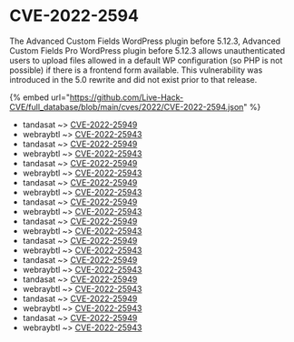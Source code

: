 # CVE-2022-2594

The Advanced Custom Fields WordPress plugin before 5.12.3, Advanced Custom Fields Pro WordPress plugin before 5.12.3 allows unauthenticated users to upload files allowed in a default WP configuration (so PHP is not possible) if there is a frontend form available. This vulnerability was introduced in the 5.0 rewrite and did not exist prior to that release.

{% embed url="https://github.com/Live-Hack-CVE/full_database/blob/main/cves/2022/CVE-2022-2594.json" %}


* tandasat ~> [CVE-2022-25949](https://www.alice-snow.ru/2022/database/cve-2022-2594/cve-2022-25949-tandasat)
* webraybtl ~> [CVE-2022-25943](https://www.alice-snow.ru/2022/database/cve-2022-2594/cve-2022-25943-webraybtl)
* tandasat ~> [CVE-2022-25949](https://www.alice-snow.ru/2022/database/cve-2022-2594/cve-2022-25949-tandasat)
* webraybtl ~> [CVE-2022-25943](https://www.alice-snow.ru/2022/database/cve-2022-2594/cve-2022-25943-webraybtl)
* tandasat ~> [CVE-2022-25949](https://www.alice-snow.ru/2022/database/cve-2022-2594/cve-2022-25949-tandasat)
* webraybtl ~> [CVE-2022-25943](https://www.alice-snow.ru/2022/database/cve-2022-2594/cve-2022-25943-webraybtl)
* tandasat ~> [CVE-2022-25949](https://www.alice-snow.ru/2022/database/cve-2022-2594/cve-2022-25949-tandasat)
* webraybtl ~> [CVE-2022-25943](https://www.alice-snow.ru/2022/database/cve-2022-2594/cve-2022-25943-webraybtl)
* tandasat ~> [CVE-2022-25949](https://www.alice-snow.ru/2022/database/cve-2022-2594/cve-2022-25949-tandasat)
* webraybtl ~> [CVE-2022-25943](https://www.alice-snow.ru/2022/database/cve-2022-2594/cve-2022-25943-webraybtl)
* tandasat ~> [CVE-2022-25949](https://www.alice-snow.ru/2022/database/cve-2022-2594/cve-2022-25949-tandasat)
* webraybtl ~> [CVE-2022-25943](https://www.alice-snow.ru/2022/database/cve-2022-2594/cve-2022-25943-webraybtl)
* tandasat ~> [CVE-2022-25949](https://www.alice-snow.ru/2022/database/cve-2022-2594/cve-2022-25949-tandasat)
* webraybtl ~> [CVE-2022-25943](https://www.alice-snow.ru/2022/database/cve-2022-2594/cve-2022-25943-webraybtl)
* tandasat ~> [CVE-2022-25949](https://www.alice-snow.ru/2022/database/cve-2022-2594/cve-2022-25949-tandasat)
* webraybtl ~> [CVE-2022-25943](https://www.alice-snow.ru/2022/database/cve-2022-2594/cve-2022-25943-webraybtl)
* tandasat ~> [CVE-2022-25949](https://www.alice-snow.ru/2022/database/cve-2022-2594/cve-2022-25949-tandasat)
* webraybtl ~> [CVE-2022-25943](https://www.alice-snow.ru/2022/database/cve-2022-2594/cve-2022-25943-webraybtl)
* tandasat ~> [CVE-2022-25949](https://www.alice-snow.ru/2022/database/cve-2022-2594/cve-2022-25949-tandasat)
* webraybtl ~> [CVE-2022-25943](https://www.alice-snow.ru/2022/database/cve-2022-2594/cve-2022-25943-webraybtl)
* tandasat ~> [CVE-2022-25949](https://www.alice-snow.ru/2022/database/cve-2022-2594/cve-2022-25949-tandasat)
* webraybtl ~> [CVE-2022-25943](https://www.alice-snow.ru/2022/database/cve-2022-2594/cve-2022-25943-webraybtl)